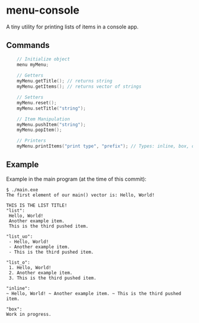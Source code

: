 # menu-console
A tiny utility for printing lists of items in a console app.

## Commands
```c++
    // Initialize object
    menu myMenu;
    
    // Getters
    myMenu.getTitle(); // returns string
    myMenu.getItems(); // returns vector of strings

    // Setters
    myMenu.reset();
    myMenu.setTitle("string");

    // Item Manipulation
    myMenu.pushItem("string");
    myMenu.popItem();

    // Printers
    myMenu.printItems("print type", "prefix"); // Types: inline, box, default, list_uo, list_o
```

## Example
Example in the main program (at the time of this commit):
```
$ ./main.exe
The first element of our main() vector is: Hello, World!

THIS IS THE LIST TITLE!
"list":
 Hello, World!
 Another example item.
 This is the third pushed item.

"list_uo":
 - Hello, World!
 - Another example item.
 - This is the third pushed item.

"list_o":
 1. Hello, World!
 2. Another example item.
 3. This is the third pushed item.

"inline":
~ Hello, World! ~ Another example item. ~ This is the third pushed item.

"box":
Work in progress.

```
